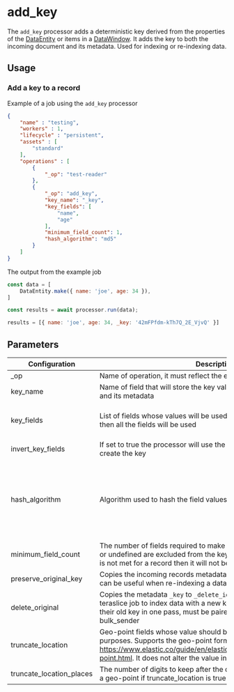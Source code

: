 # add_key

The `add_key` processor adds a deterministic key derived from the properties of the [DataEntity](https://terascope.github.io/teraslice/docs/packages/utils/api/classes/dataentity) or items in a [DataWindow](../entity/data-window.md).  It adds the key to both the incoming document and its metadata. Used for indexing or re-indexing data.

## Usage

### Add a key to a record

Example of a job using the `add_key` processor

```json
{
    "name" : "testing",
    "workers" : 1,
    "lifecycle" : "persistent",
    "assets" : [
        "standard"
    ],
    "operations" : [
        {
            "_op": "test-reader"
        },
        {
            "_op": "add_key",
            "key_name": "_key",
            "key_fields": [
                "name",
                "age"
            ],
            "minimum_field_count": 1,
            "hash_algorithm": "md5"
        }
    ]
}
```

The output from the example job

```javascript
const data = [
    DataEntity.make({ name: 'joe', age: 34 }),
]

const results = await processor.run(data);

results = [{ name: 'joe', age: 34, _key: '42mFPfdm-kTh7Q_2E_VjvQ' }]
```

## Parameters

| Configuration | Description | Type |  Notes |
| ------------- | ----------- | ---- | ------ |
| _op | Name of operation, it must reflect the exact name of the file | String | required |
| key_name | Name of field that will store the key value, this applies to the document and its metadata | String | defaults to `_key` |
| key_fields | List of fields whose values will be used to create the key, if left blank then all the fields will be used | Array of Strings | defaults to an empty array |
| invert_key_fields | If set to true the processor will use the fields not listed in `key_fields` to create the key | Boolean | defaults to `false` |
| hash_algorithm | Algorithm used to hash the field values | Valid options md4, md5, sha1, sha256, sha512, and whirlpool | defaults to `md5` |
| minimum_field_count | The number of fields required to make the key. Fields that are empty or undefined are excluded from the key values. If the minimum count is not met for a record then it will not be returned by the processor | Number | defaults to `0` |
| preserve_original_key | Copies the incoming records metadata `_key` value to `_original_key`, can be useful when re-indexing a data set | Boolean | defaults to `false` |
| delete_original | Copies the metadata `_key` to `_delete_id` in the metadata.  This allows a teraslice job to index data with a new key while deleting records by their old key in one pass, must be paired with the elasticsearch-assets bulk_sender | Boolean | defaults to `false` |
| truncate_location | Geo-point fields whose value should be truncated for keying purposes.  Supports the geo-point formats listed here <https://www.elastic.co/guide/en/elasticsearch/reference/current/geo-point.html>. It does not alter the value in the incoming document | String Array | defaults to an empty array |
| truncate_location_places | The number of digits to keep after the decimal for the lat, lon values of a geo-point if truncate_location is true | Number | defaults to `4` |
